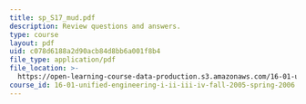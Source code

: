 ```yaml
---
title: sp_S17_mud.pdf
description: Review questions and answers.
type: course
layout: pdf
uid: c078d6188a2d90acb84d8bb6a001f8b4
file_type: application/pdf
file_location: >-
  https://open-learning-course-data-production.s3.amazonaws.com/16-01-unified-engineering-i-ii-iii-iv-fall-2005-spring-2006/c078d6188a2d90acb84d8bb6a001f8b4_sp_S17_mud.pdf
course_id: 16-01-unified-engineering-i-ii-iii-iv-fall-2005-spring-2006
---
```


